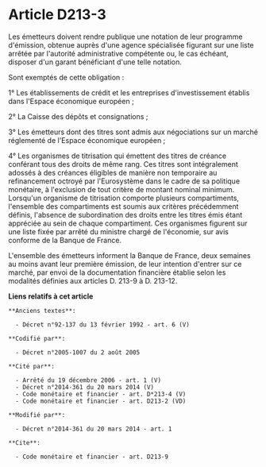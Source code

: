 # Article D213-3

Les émetteurs doivent rendre publique une notation de leur programme d'émission, obtenue auprès d'une agence spécialisée
figurant sur une liste arrêtée par l'autorité administrative compétente ou, le cas échéant, disposer d'un garant bénéficiant
d'une telle notation. 

Sont exemptés de cette obligation : 

1° Les établissements de crédit et les entreprises d'investissement établis dans l'Espace économique européen ; 

2° La Caisse des dépôts et consignations ; 

3° Les émetteurs dont des titres sont admis aux négociations sur un marché réglementé de l'Espace économique européen ; 

4° Les organismes de titrisation qui émettent des titres de créance conférant tous des droits de même rang. Ces titres sont
intégralement adossés à des créances éligibles de manière non temporaire au refinancement octroyé par l'Eurosystème dans le
cadre de sa politique monétaire, à l'exclusion de tout critère de montant nominal minimum. Lorsqu'un organisme de titrisation
comporte plusieurs compartiments, l'ensemble des compartiments est soumis aux critères précédemment définis, l'absence de
subordination des droits entre les titres émis étant appréciée au sein de chaque compartiment. Ces organismes figurent sur
une liste fixée par arrêté du ministre chargé de l'économie, sur avis conforme de la Banque de France.

L'ensemble des émetteurs informent la Banque de France, deux semaines au moins avant leur première émission, de leur
intention d'entrer sur ce marché, par envoi de la documentation financière établie selon les modalités définies aux articles
D. 213-9 à D. 213-12.

**Liens relatifs à cet article**

	**Anciens textes**:

	  - Décret n°92-137 du 13 février 1992 - art. 6 (V)

	**Codifié par**:

	  - Décret n°2005-1007 du 2 août 2005

	**Cité par**:

	  - Arrêté du 19 décembre 2006 - art. 1 (V)
	  - Décret n°2014-361 du 20 mars 2014 (V)
	  - Code monétaire et financier - art. D*213-4 (V)
	  - Code monétaire et financier - art. D213-2 (VD)

	**Modifié par**:

	  - Décret n°2014-361 du 20 mars 2014 - art. 1

	**Cite**:

	  - Code monétaire et financier - art. D213-9
